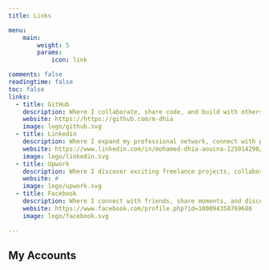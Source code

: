 ```yaml
---
title: Links

menu:
    main: 
        weight: 5
        params:
            icon: link

comments: false
readingtime: false
toc: false
links:
  - title: GitHub
    description: Where I collaborate, share code, and build with others.
    website: https://https://github.com/m-dhia
    image: logo/github.svg
  - title: Linkedin
    description: Where I expand my professional network, connect with peers, and share insights.
    website: https://www.linkedin.com/in/mohamed-dhia-aouina-125014298/
    image: logo/linkedin.svg
  - title: Upwork
    description: Where I discover exciting freelance projects, collaborate with clients, and elevate my freelancing journey.
    website: #
    image: logo/upwork.svg
  - title: Facebook
    description: Where I connect with friends, share moments, and discover new things.
    website: https://www.facebook.com/profile.php?id=100094350769686
    image: logo/facebook.svg

---
```


## My Accounts
<!--
  - title: Stackoverflow
    description: Stack Overflow is a question and answer platform for professional and enthusiast programmers.
    website: https://www.linkedin.com/in/mohamed-dhia-aouina-125014298/
    image: logo/stackoverflow.svg
-->
